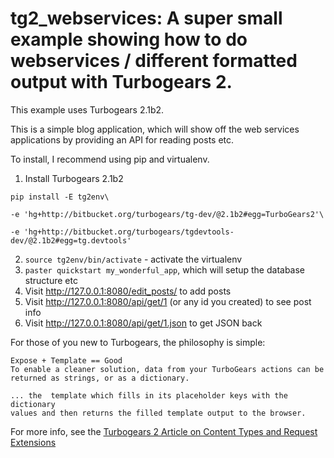 tg2\_webservices: A super small example showing how to do webservices / different formatted output with Turbogears 2.
===========================================================


This example uses Turbogears 2.1b2. 

This is a simple blog application, which will show off the web services applications by providing an API for reading posts etc.


To install, I recommend using pip and virtualenv.

  1. Install Turbogears 2.1b2
  
    pip install -E tg2env\
    
    -e 'hg+http://bitbucket.org/turbogears/tg-dev/@2.1b2#egg=TurboGears2'\
    
    -e 'hg+http://bitbucket.org/turbogears/tgdevtools-dev/@2.1b2#egg=tg.devtools'
    
  2. `source tg2env/bin/activate` - activate the virtualenv
  3. `paster quickstart my_wonderful_app`, which will setup the database structure etc
  4. Visit http://127.0.0.1:8080/edit_posts/ to add posts
  5. Visit http://127.0.0.1:8080/api/get/1 (or any id you created) to see post info
  6. Visit http://127.0.0.1:8080/api/get/1.json to get JSON back

For those of you new to Turbogears, the philosophy is simple:
    
    Expose + Template == Good
    To enable a cleaner solution, data from your TurboGears actions can be
    returned as strings, or as a dictionary.
    
    ... the  template which fills in its placeholder keys with the dictionary
    values and then returns the filled template output to the browser.
    
For more info, see the [Turbogears 2 Article on Content Types and Request Extensions](http://turbogears.org/2.0/docs//main/ResponseTypes.html)